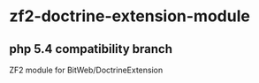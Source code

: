 zf2-doctrine-extension-module
=============================

## php 5.4 compatibility branch

ZF2 module for BitWeb/DoctrineExtension
